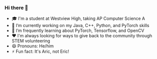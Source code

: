 ### Hi there 👋

- 🎓 I'm a student at Westview High, taking AP Computer Science A
- 🔭 I’m currently working on my Java, C++, Python, and PyTorch skills
- 🌱 I’m frequently learning about PyTorch, Tensorflow, and OpenCV
- ❤️ I'm always looking for ways to give back to the community through STEM volunteering
- 😄 Pronouns: He/him
- ⚡ Fun fact: It's Aric, not Eric!
<!--
**aric-volman/aric-volman** is a ✨ _special_ ✨ repository because its `README.md` (this file) appears on your GitHub profile.

Here are some ideas to get you started:

- 🔭 I’m currently working on my Java, C++, Python, and PyTorch skills
- 🌱 I’m currently learning PyTorch and Tensorflow
- ❤️ I'm always looking for ways to give back to the community through STEM volunteering
- 😄 Pronouns: He/him
- ⚡ Fun fact: It's Aric, not Eric!
- 👯 I’m looking to collaborate on ...
- 🤔 I’m looking for help with ...
- 💬 Ask me about ...
- 📫 How to reach me: ...
- 😄 Pronouns: ...
- ⚡ Fun fact: ...
-->

